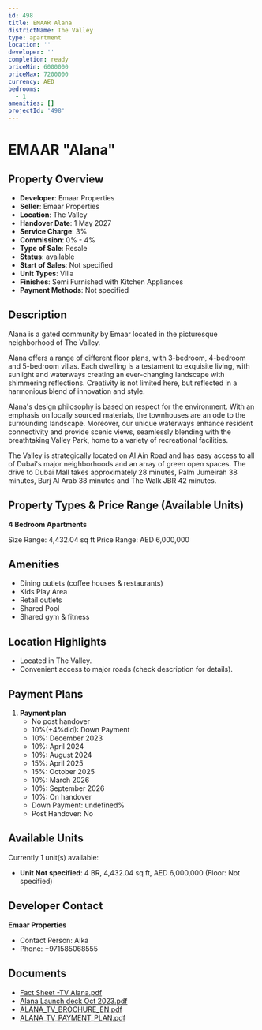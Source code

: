 ```yaml
---
id: 498
title: EMAAR Alana
districtName: The Valley
type: apartment
location: ''
developer: ''
completion: ready
priceMin: 6000000
priceMax: 7200000
currency: AED
bedrooms:
  - 1
amenities: []
projectId: '498'
---
```


# EMAAR "Alana"

## Property Overview
- **Developer**: Emaar Properties
- **Seller**: Emaar Properties
- **Location**: The Valley
- **Handover Date**: 1 May 2027
- **Service Charge**: 3%
- **Commission**: 0% - 4%
- **Type of Sale**: Resale
- **Status**: available
- **Start of Sales**: Not specified
- **Unit Types**: Villa
- **Finishes**: Semi Furnished with Kitchen Appliances
- **Payment Methods**: Not specified

## Description
Alana is a gated community by Emaar located in the picturesque neighborhood of The Valley. 

Alana offers a range of different floor plans, with 3-bedroom, 4-bedroom and 5-bedroom villas. Each dwelling is a testament to exquisite living, with sunlight and waterways creating an ever-changing landscape with shimmering reflections. Creativity is not limited here, but reflected in a harmonious blend of innovation and style. 

Alana's design philosophy is based on respect for the environment. With an emphasis on locally sourced materials, the townhouses are an ode to the surrounding landscape. Moreover, our unique waterways enhance resident connectivity and provide scenic views, seamlessly blending with the breathtaking Valley Park, home to a variety of recreational facilities. 

The Valley is strategically located on Al Ain Road and has easy access to all of Dubai's major neighborhoods and an array of green open spaces. The drive to Dubai Mall takes approximately 28 minutes, Palm Jumeirah 38 minutes, Burj Al Arab 38 minutes and The Walk JBR 42 minutes.

## Property Types & Price Range (Available Units)
**4 Bedroom Apartments**

Size Range: 4,432.04 sq ft
Price Range: AED 6,000,000

## Amenities
- Dining outlets  (coffee houses & restaurants)
- Kids Play Area
- Retail outlets
- Shared Pool
- Shared gym & fitness

## Location Highlights
- Located in The Valley.
- Convenient access to major roads (check description for details).

## Payment Plans
1. **Payment plan**
   - No post handover
   - 10%(+4%dld): Down Payment
   - 10%: December 2023
   - 10%: April 2024
   - 10%: August 2024
   - 15%: April 2025
   - 15%: October 2025
   - 10%: March 2026
   - 10%: September 2026
   - 10%: On handover
   - Down Payment: undefined%
   - Post Handover: No

## Available Units
Currently 1 unit(s) available:
- **Unit Not specified**: 4 BR, 4,432.04 sq ft, AED 6,000,000 (Floor: Not specified)

## Developer Contact
**Emaar Properties**
- Contact Person: Aika
- Phone: +971585068555

## Documents
- [Fact Sheet -TV Alana.pdf](https://cdn.geniemap.net/2023/10/17/00R5iMCHk7dIRlZkrl2LuswTuBs0zW1WuBXroFBC.pdf)
- [Alana Launch deck Oct 2023.pdf](https://cdn.geniemap.net/2023/10/17/HHZskUng7uDz7yxfe45zFucUW6y957MmK5sRYIYD.pdf)
- [ALANA_TV_BROCHURE_EN.pdf](https://cdn.geniemap.net/2023/10/17/yb0H9fVDkjsdw22iYNykBGewbNznfPjDUVv168pA.pdf)
- [ALANA_TV_PAYMENT_PLAN.pdf](https://cdn.geniemap.net/2023/10/17/gc94AXStZMJY7Rco7XcBg5UMcgu4IsxBW4h9DP5h.pdf)
